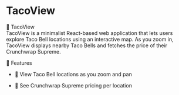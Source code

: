 # TacoView

🌮 TacoView  
TacoView is a minimalist React-based web application that lets users explore Taco Bell locations using an interactive map. As you zoom in, TacoView displays nearby Taco Bells and fetches the price of their Crunchwrap Supreme.

🚀 Features  
- 📍 View Taco Bell locations as you zoom and pan

- 💸 See Crunchwrap Supreme pricing per location
